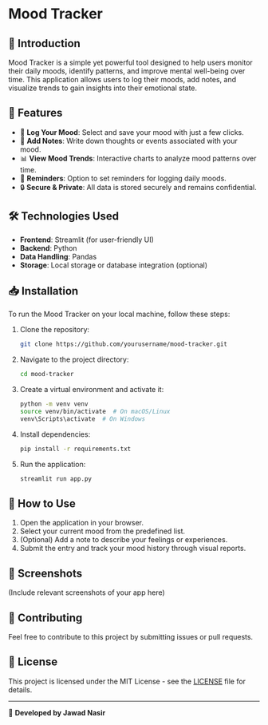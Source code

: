 # Mood Tracker

## 📌 Introduction
Mood Tracker is a simple yet powerful tool designed to help users monitor their daily moods, identify patterns, and improve mental well-being over time. This application allows users to log their moods, add notes, and visualize trends to gain insights into their emotional state.

## 🚀 Features
- 🌈 **Log Your Mood**: Select and save your mood with just a few clicks.
- 📝 **Add Notes**: Write down thoughts or events associated with your mood.
- 📊 **View Mood Trends**: Interactive charts to analyze mood patterns over time.
- 🔔 **Reminders**: Option to set reminders for logging daily moods.
- 🔒 **Secure & Private**: All data is stored securely and remains confidential.

## 🛠️ Technologies Used
- **Frontend**: Streamlit (for user-friendly UI)
- **Backend**: Python
- **Data Handling**: Pandas
- **Storage**: Local storage or database integration (optional)

## 📥 Installation
To run the Mood Tracker on your local machine, follow these steps:

1. Clone the repository:
   ```sh
   git clone https://github.com/yourusername/mood-tracker.git
   ```

2. Navigate to the project directory:
   ```sh
   cd mood-tracker
   ```

3. Create a virtual environment and activate it:
   ```sh
   python -m venv venv
   source venv/bin/activate  # On macOS/Linux
   venv\Scripts\activate  # On Windows
   ```

4. Install dependencies:
   ```sh
   pip install -r requirements.txt
   ```

5. Run the application:
   ```sh
   streamlit run app.py
   ```

## 🎯 How to Use
1. Open the application in your browser.
2. Select your current mood from the predefined list.
3. (Optional) Add a note to describe your feelings or experiences.
4. Submit the entry and track your mood history through visual reports.

## 📸 Screenshots
(Include relevant screenshots of your app here)

## 🤝 Contributing
Feel free to contribute to this project by submitting issues or pull requests.

## 📜 License
This project is licensed under the MIT License - see the [LICENSE](LICENSE) file for details.

---
🚀 **Developed by Jawad Nasir**

